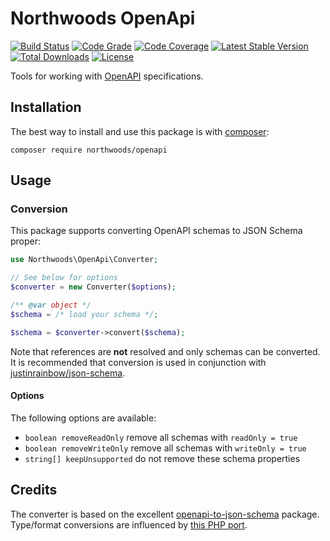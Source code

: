 # Northwoods OpenApi

[![Build Status](https://img.shields.io/travis/com/northwoods/openapi.svg)](https://travis-ci.com/northwoods/openapi)
[![Code Grade](https://img.shields.io/codacy/grade/e751fb75929049a6a5387bd821002b6f.svg)](https://www.codacy.com/app/shadowhand/openapi)
[![Code Coverage](https://img.shields.io/codacy/coverage/e751fb75929049a6a5387bd821002b6f.svg)](https://www.codacy.com/app/shadowhand/openapi)
[![Latest Stable Version](http://img.shields.io/packagist/v/northwoods/openapi.svg?style=flat)](https://packagist.org/packages/northwoods/openapi)
[![Total Downloads](https://img.shields.io/packagist/dt/northwoods/openapi.svg?style=flat)](https://packagist.org/packages/northwoods/openapi)
[![License](https://img.shields.io/packagist/l/northwoods/openapi.svg?style=flat)](https://packagist.org/packages/northwoods/openapi)

Tools for working with [OpenAPI](https://www.openapis.org/) specifications.

## Installation

The best way to install and use this package is with [composer](http://getcomposer.org/):

```shell
composer require northwoods/openapi
```

## Usage

### Conversion

This package supports converting OpenAPI schemas to JSON Schema proper:

```php
use Northwoods\OpenApi\Converter;

// See below for options
$converter = new Converter($options);

/** @var object */
$schema = /* load your schema */;

$schema = $converter->convert($schema);
```

Note that references are **not** resolved and only schemas can be converted.
It is recommended that conversion is used in conjunction with
[justinrainbow/json-schema](https://github.com/justinrainbow/json-schema).

#### Options

The following options are available:

- `boolean removeReadOnly` remove all schemas with `readOnly = true`
- `boolean removeWriteOnly` remove all schemas with `writeOnly = true`
- `string[] keepUnsupported` do not remove these schema properties

## Credits

The converter is based on the excellent [openapi-to-json-schema][js-otjs] package.
Type/format conversions are influenced by [this PHP port][php-otjs].

[js-otjs]: https://github.com/mikunn/openapi-schema-to-json-schema
[php-otjs]: https://github.com/hskrasek/openapi-schema-to-jsonschema

